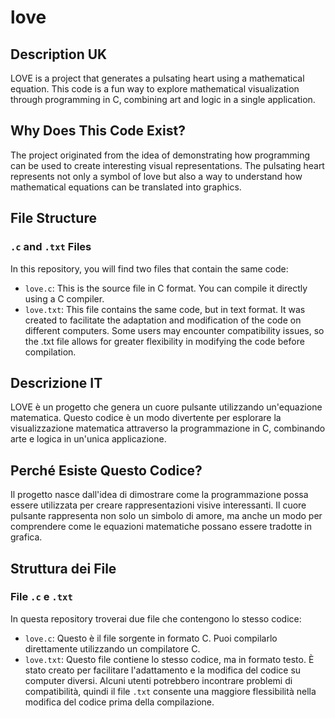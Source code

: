 # love

## Description UK

LOVE is a project that generates a pulsating heart using a mathematical equation. 
This code is a fun way to explore mathematical visualization through programming in C, combining art and logic in a single application.

## Why Does This Code Exist?

The project originated from the idea of demonstrating how programming can be used to create interesting visual representations. 
The pulsating heart represents not only a symbol of love but also a way to understand how mathematical equations can be translated into graphics.

## File Structure

### `.c` and `.txt` Files

In this repository, you will find two files that contain the same code:

- `love.c`: This is the source file in C format. You can compile it directly using a C compiler.
- `love.txt`: This file contains the same code, but in text format. It was created to facilitate the adaptation and modification of the code on different computers.
Some users may encounter compatibility issues, so the .txt file allows for greater flexibility in modifying the code before compilation.


## Descrizione IT

LOVE è un progetto che genera un cuore pulsante utilizzando un'equazione matematica. 
Questo codice è un modo divertente per esplorare la visualizzazione matematica attraverso la programmazione in C, combinando arte e logica in un'unica applicazione.

## Perché Esiste Questo Codice?

Il progetto nasce dall'idea di dimostrare come la programmazione possa essere utilizzata per creare rappresentazioni visive interessanti. 
Il cuore pulsante rappresenta non solo un simbolo di amore, ma anche un modo per comprendere come le equazioni matematiche possano essere tradotte in grafica.

## Struttura dei File

### File `.c` e `.txt`

In questa repository troverai due file che contengono lo stesso codice:

- `love.c`: Questo è il file sorgente in formato C. Puoi compilarlo direttamente utilizzando un compilatore C.
- `love.txt`: Questo file contiene lo stesso codice, ma in formato testo. È stato creato per facilitare l'adattamento e la modifica del codice su computer diversi.
Alcuni utenti potrebbero incontrare problemi di compatibilità, quindi il file `.txt` consente una maggiore flessibilità nella modifica del codice prima della compilazione.
